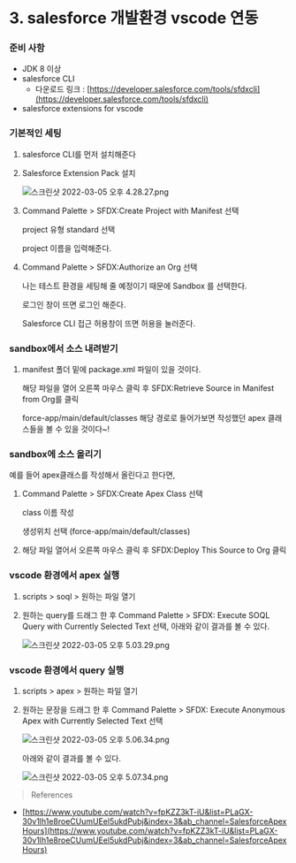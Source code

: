 # 3. salesforce 개발환경 vscode 연동

### 준비 사항

- JDK 8 이상
- salesforce CLI
    - 다운로드 링크 : [https://developer.salesforce.com/tools/sfdxcli](https://developer.salesforce.com/tools/sfdxcli)
- salesforce extensions for vscode

### 기본적인 세팅

1. salesforce CLI를 먼저 설치해준다
2. Salesforce Extension Pack 설치
    
    ![스크린샷 2022-03-05 오후 4.28.27.png](3%20salesfor%20e3b5c/%E1%84%89%E1%85%B3%E1%84%8F%E1%85%B3%E1%84%85%E1%85%B5%E1%86%AB%E1%84%89%E1%85%A3%E1%86%BA_2022-03-05_%E1%84%8B%E1%85%A9%E1%84%92%E1%85%AE_4.28.27.png)
    
3. Command Palette > SFDX:Create Project with Manifest 선택
    
    project 유형 standard 선택
    
    project 이름을 입력해준다.
    
4. Command Palette > SFDX:Authorize an Org 선택
    
    나는 테스트 환경을 세팅해 줄 예정이기 때문에 Sandbox 를 선택한다. 
    
    로그인 창이 뜨면 로그인 해준다. 
    
    Salesforce CLI 접근 허용창이 뜨면 허용을 눌러준다.
    

### sandbox에서 소스 내려받기

1. manifest 폴더 밑에 package.xml 파일이 있을 것이다.
    
    해당 파일을 열어 오른쪽 마우스 클릭 후 SFDX:Retrieve Source in Manifest from Org를 클릭
    
    force-app/main/default/classes 해당 경로로 들어가보면 작성했던 apex 클래스들을 볼 수 있을 것이다~!
    

### sandbox에 소스 올리기

예를 들어 apex클래스를 작성해서 올린다고 한다면, 

1. Command Palette > SFDX:Create Apex Class 선택
    
    class 이름 작성
    
    생성위치 선택 (force-app/main/default/classes)
    
2. 해당 파일 열어서 오른쪽 마우스 클릭 후 SFDX:Deploy This Source to Org 클릭

### vscode 환경에서 apex 실행

1. scripts > soql > 원하는 파일 열기
2. 원하는 query를 드래그 한 후 Command Palette > SFDX: Execute SOQL Query with Currently Selected Text 선택, 아래와 같이 결과를 볼 수 있다.
    
    ![스크린샷 2022-03-05 오후 5.03.29.png](3%20salesfor%20e3b5c/%E1%84%89%E1%85%B3%E1%84%8F%E1%85%B3%E1%84%85%E1%85%B5%E1%86%AB%E1%84%89%E1%85%A3%E1%86%BA_2022-03-05_%E1%84%8B%E1%85%A9%E1%84%92%E1%85%AE_5.03.29.png)
    

### vscode 환경에서 query 실행

1. scripts > apex > 원하는 파일 열기
2. 원하는 문장을 드래그 한 후 Command Palette > SFDX: Execute Anonymous Apex with Currently Selected Text 선택
    
    ![스크린샷 2022-03-05 오후 5.06.34.png](3%20salesfor%20e3b5c/%E1%84%89%E1%85%B3%E1%84%8F%E1%85%B3%E1%84%85%E1%85%B5%E1%86%AB%E1%84%89%E1%85%A3%E1%86%BA_2022-03-05_%E1%84%8B%E1%85%A9%E1%84%92%E1%85%AE_5.06.34.png)
    
    아래와 같이 결과를 볼 수 있다.
    
    ![스크린샷 2022-03-05 오후 5.07.34.png](3%20salesfor%20e3b5c/%E1%84%89%E1%85%B3%E1%84%8F%E1%85%B3%E1%84%85%E1%85%B5%E1%86%AB%E1%84%89%E1%85%A3%E1%86%BA_2022-03-05_%E1%84%8B%E1%85%A9%E1%84%92%E1%85%AE_5.07.34.png)
    

> References
> 
- [https://www.youtube.com/watch?v=fpKZZ3kT-iU&list=PLaGX-30v1lh1e8roeCUumUEel5ukdPubj&index=3&ab_channel=SalesforceApexHours](https://www.youtube.com/watch?v=fpKZZ3kT-iU&list=PLaGX-30v1lh1e8roeCUumUEel5ukdPubj&index=3&ab_channel=SalesforceApexHours)